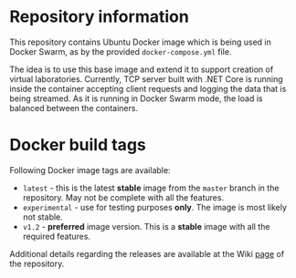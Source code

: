 # Repository information

This repository contains Ubuntu Docker image which is being used in Docker Swarm, as by the provided `docker-compose.yml` file.

The idea is to use this base image and extend it to support creation of virtual laboratories. Currently, TCP server built with .NET Core is running inside the container accepting client requests and logging the data that is being streamed. As it is running in Docker Swarm mode, the load is balanced between the containers.

# Docker build tags

Following Docker image tags are available:

- `latest` - this is the latest **stable** image from the `master` branch in the repository. May not be complete with all the features.
- `experimental` - use for testing purposes **only**. The image is most likely not stable.
- `v1.2` - **preferred** image version. This is a **stable** image with all the required features.

Additional details regarding the releases are available at the Wiki [page](https://github.com/dejanstamenov/vlab-docker/wiki/Release-details) of the repository.